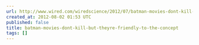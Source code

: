 ```yaml
---
url: http://www.wired.com/wiredscience/2012/07/batman-movies-dont-kill-but-theyre-friendly-to-the-concept/
created_at: 2012-08-02 01:53 UTC
published: false
title: batman-movies-dont-kill-but-theyre-friendly-to-the-concept
tags: []
---
```



